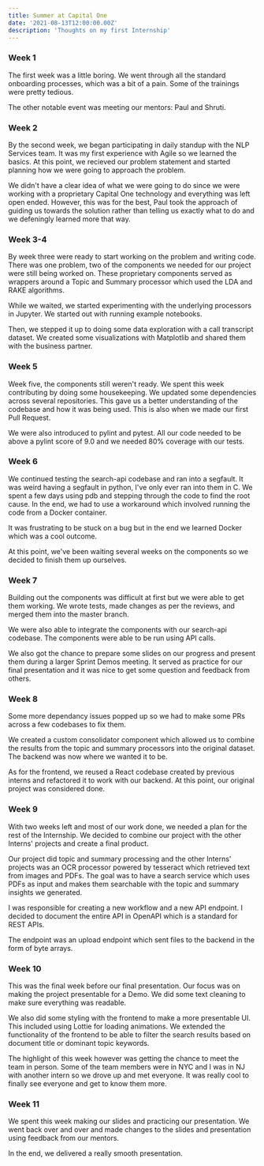 ```yaml
---
title: Summer at Capital One
date: '2021-08-13T12:00:00.00Z'
description: 'Thoughts on my first Internship'
---
```


### Week 1

The first week was a little boring. We went through all the standard onboarding processes, which was a bit of a pain. Some of the trainings were pretty tedious.

The other notable event was meeting our mentors: Paul and Shruti.

### Week 2

By the second week, we began participating in daily standup with the NLP Services team. It was my first experience with Agile so we learned the basics. At this point, we recieved our problem statement and started planning how we were going to approach the problem.

We didn't have a clear idea of what we were going to do since we were working with a proprietary Capital One technology and everything was left open ended. However, this was for the best, Paul took the approach of guiding us towards the solution rather than telling us exactly what to do and we defeningly learned more that way.

### Week 3-4

By week three were ready to start working on the problem and writing code. There was one problem, two of the components we needed for our project were still being worked on. These proprietary components served as wrappers around a Topic and Summary processor which used the LDA and RAKE algorithms.

While we waited, we started experimenting with the underlying processors in Jupyter. We started out with running example notebooks.

Then, we stepped it up to doing some data exploration with a call transcript dataset. We created some visualizations with Matplotlib and shared them with the business partner.

### Week 5

Week five, the components still weren't ready. We spent this week contributing by doing some housekeeping. We updated some dependencies across several repositories. This gave us a better understanding of the codebase and how it was being used. This is also when we made our first Pull Request.

We were also introduced to pylint and pytest. All our code needed to be above a pylint score of 9.0 and we needed 80% coverage with our tests.

### Week 6

We continued testing the search-api codebase and ran into a segfault. It was weird having a segfault in python, I've only ever ran into them in C. We spent a few days using pdb and stepping through the code to find the root cause. In the end, we had to use a workaround which involved running the code from a Docker container.

It was frustrating to be stuck on a bug but in the end we learned Docker which was a cool outcome.

At this point, we've been waiting several weeks on the components so we decided to finish them up ourselves.

### Week 7

Building out the components was difficult at first but we were able to get them working. We wrote tests, made changes as per the reviews, and merged them into the master branch.

We were also able to integrate the components with our search-api codebase. The components were able to be run using API calls.

We also got the chance to prepare some slides on our progress and present them during a larger Sprint Demos meeting. It served as practice for our final presentation and it was nice to get some question and feedback from others.

### Week 8

Some more dependancy issues popped up so we had to make some PRs across a few codebases to fix them.

We created a custom consolidator component which allowed us to combine the results from the topic and summary processors into the original dataset. The backend was now where we wanted it to be.

As for the frontend, we reused a React codebase created by previous interns and refactored it to work with our backend. At this point, our original project was considered done.

### Week 9

With two weeks left and most of our work done, we needed a plan for the rest of the Internship. We decided to combine our project with the other Interns' projects and create a final product.

Our project did topic and summary processing and the other Interns' projects was an OCR processor powered by tesseract which retrieved text from images and PDFs. The goal was to have a search service which uses PDFs as input and makes them searchable with the topic and summary insights we generated.

I was responsible for creating a new workflow and a new API endpoint. I decided to document the entire API in OpenAPI which is a standard for REST APIs.

The endpoint was an upload endpoint which sent files to the backend in the form of byte arrays.

### Week 10

This was the final week before our final presentation. Our focus was on making the project presentable for a Demo. We did some text cleaning to make sure everything was readable.

We also did some styling with the frontend to make a more presentable UI. This included using Lottie for loading animations. We extended the functionality of the frontend to be able to filter the search results based on document title or dominant topic keywords.

The highlight of this week however was getting the chance to meet the team in person. Some of the team members were in NYC and I was in NJ with another intern so we drove up and met everyone. It was really cool to finally see everyone and get to know them more.

### Week 11

We spent this week making our slides and practicing our presentation. We went back over and over and made changes to the slides and presentation using feedback from our mentors.

In the end, we delivered a really smooth presentation.
